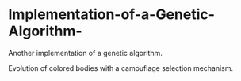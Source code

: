 # Implementation-of-a-Genetic-Algorithm-
Another implementation of a genetic algorithm.


Evolution of colored bodies with a camouflage selection mechanism.
